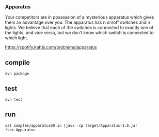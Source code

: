 ### Apparatus
Your competitors are in possession of a mysterious apparatus which gives them an advantage over you. The apparatus has n on/off switches and n lights. We believe that each of the switches is connected to exactly one of the lights, and vice versa, but we don’t know which switch is connected to which light.

https://spotify.kattis.com/problems/apparatus

## compile
    mvn package

## test
    mvn test

## run
    cat samples/apparatus00.in |java -cp target/Apparatus-1.0.jar  fsoc.Apparatus 

